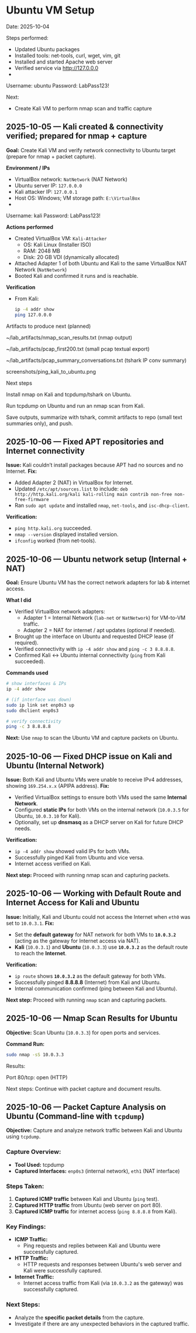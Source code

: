 # Ubuntu VM Setup
Date: 2025-10-04

Steps performed:
- Updated Ubuntu packages
- Installed tools: net-tools, curl, wget, vim, git
- Installed and started Apache web server
- Verified service via http://127.0.0.0
- 
Username: ubuntu
Password: LabPass123!

Next:
- Create Kali VM to perform nmap scan and traffic capture


## 2025-10-05 — Kali created & connectivity verified; prepared for nmap + capture
**Goal:** Create Kali VM and verify network connectivity to Ubuntu target (prepare for nmap + packet capture).

**Environment / IPs**
- VirtualBox network: `NatNetwork` (NAT Network)
- Ubuntu server IP: `127.0.0.0`  
- Kali attacker IP: `127.0.0.1`  
- Host OS: Windows; VM storage path: `E:\VirtualBox`
- 
Username: kali
Password: LabPass123!

**Actions performed**
- Created VirtualBox VM: `Kali-Attacker`
  - OS: Kali Linux (Installer ISO)
  - RAM: 2048 MB
  - Disk: 20 GB VDI (dynamically allocated)
- Attached Adapter 1 of both Ubuntu and Kali to the same VirtualBox NAT Network (`NatNetwork`)
- Booted Kali and confirmed it runs and is reachable.

**Verification**
- From Kali:
  ```bash
  ip -4 addr show
  ping 127.0.0.0


Artifacts to produce next (planned)

~/lab_artifacts/nmap_scan_results.txt (nmap output)

~/lab_artifacts/pcap_first200.txt (small pcap textual export)

~/lab_artifacts/pcap_summary_conversations.txt (tshark IP conv summary)

screenshots/ping_kali_to_ubuntu.png

Next steps

Install nmap on Kali and tcpdump/tshark on Ubuntu.

Run tcpdump on Ubuntu and run an nmap scan from Kali.

Save outputs, summarize with tshark, commit artifacts to repo (small text summaries only), and push.

## 2025-10-06 — Fixed APT repositories and Internet connectivity
**Issue:** Kali couldn’t install packages because APT had no sources and no Internet.
**Fix:** 
- Added Adapter 2 (NAT) in VirtualBox for Internet.
- Updated `/etc/apt/sources.list` to include:
  `deb http://http.kali.org/kali kali-rolling main contrib non-free non-free-firmware`
- Ran `sudo apt update` and installed `nmap`, `net-tools`, and `isc-dhcp-client`.

**Verification:**
- `ping http.kali.org` succeeded.
- `nmap --version` displayed installed version.
- `ifconfig` worked (from net-tools).


## 2025-10-06 — Ubuntu network setup (Internal + NAT)
**Goal:** Ensure Ubuntu VM has the correct network adapters for lab & internet access.

**What I did**
- Verified VirtualBox network adapters:
  - Adapter 1 = Internal Network (`lab-net` or `NatNetwork`) for VM-to-VM traffic.
  - Adapter 2 = NAT for internet / apt updates (optional if needed).
- Brought up the interface on Ubuntu and requested DHCP lease (if required).
- Verified connectivity with `ip -4 addr show` and `ping -c 3 8.8.8.8`.
- Confirmed Kali ↔ Ubuntu internal connectivity (`ping` from Kali succeeded).

**Commands used**
```bash
# show interfaces & IPs
ip -4 addr show

# (if interface was down)
sudo ip link set enp0s3 up         
sudo dhclient enp0s3               

# verify connectivity
ping -c 3 8.8.8.8
```

**Next:** Use `nmap` to scan the Ubuntu VM and capture packets on Ubuntu.


## 2025-10-06 — Fixed DHCP issue on Kali and Ubuntu (Internal Network)
**Issue:** Both Kali and Ubuntu VMs were unable to receive IPv4 addresses, showing `169.254.x.x` (APIPA address).
**Fix:**
- Verified VirtualBox settings to ensure both VMs used the same **Internal Network**.
- Configured **static IPs** for both VMs on the internal network (`10.0.3.5` for Ubuntu, `10.0.3.10` for Kali).
- Optionally, set up **dnsmasq** as a DHCP server on Kali for future DHCP needs.

**Verification:**
- `ip -4 addr show` showed valid IPs for both VMs.
- Successfully pinged Kali from Ubuntu and vice versa.
- Internet access verified on Kali.

**Next step:** Proceed with running nmap scan and capturing packets.


## 2025-10-06 — Working with Default Route and Internet Access for Kali and Ubuntu
**Issue:** Initially, Kali and Ubuntu could not access the Internet when `eth0` was set to `10.0.3.1`.
**Fix:**
- Set the **default gateway** for NAT network for both VMs to **`10.0.3.2`** (acting as the gateway for Internet access via NAT).
- **Kali** (`10.0.3.1`) and **Ubuntu** (`10.0.3.3`) use **`10.0.3.2`** as the default route to reach the **Internet**.

**Verification:**
- `ip route` shows **`10.0.3.2`** as the default gateway for both VMs.
- Successfully pinged **8.8.8.8** (Internet) from Kali and Ubuntu.
- Internal communication confirmed (ping between Kali and Ubuntu).

**Next step:** Proceed with running `nmap` scan and capturing packets.


## 2025-10-06 — Nmap Scan Results for Ubuntu

**Objective:** Scan Ubuntu (`10.0.3.3`) for open ports and services.

**Command Run:**
```bash
sudo nmap -sS 10.0.3.3
```
Results:

Port 80/tcp: open (HTTP)

Next steps: Continue with packet capture and document results.


## 2025-10-06 — Packet Capture Analysis on Ubuntu (Command-line with `tcpdump`)
**Objective:** Capture and analyze network traffic between Kali and Ubuntu using `tcpdump`.

### Capture Overview:
- **Tool Used:** tcpdump
- **Captured Interfaces:** `enp0s3` (internal network), `eth1` (NAT interface)

### Steps Taken:
1. **Captured ICMP traffic** between Kali and Ubuntu (`ping` test).
2. **Captured HTTP traffic** from Ubuntu (web server on port 80).
3. **Captured ICMP traffic** for internet access (`ping 8.8.8.8` from Kali).

### Key Findings:
- **ICMP Traffic:**
  - Ping requests and replies between Kali and Ubuntu were successfully captured.
- **HTTP Traffic:**
  - HTTP requests and responses between Ubuntu's web server and Kali were successfully captured.
- **Internet Traffic:**
  - Internet access traffic from Kali (via `10.0.3.2` as the gateway) was successfully captured.

### Next Steps:
- Analyze the **specific packet details** from the capture.
- Investigate if there are any unexpected behaviors in the captured traffic.

